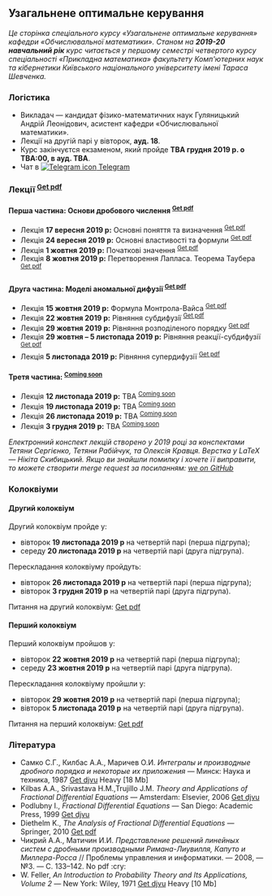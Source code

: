<h2 class="text-primary">Узагальнене оптимальне керування</h2>

<i class="text-muted">Це сторінка спеціального курсу &laquo;Узагальнене оптимальне керування&raquo; кафедри &laquo;Обчислювальної математики&raquo;. Станом на <b>2019-20 навчальний рік</b> курс читається у першому семестрі четвертого курсу спеціальності &laquo;Прикладна математика&raquo; факультету Комп'ютерних наук та кібернетики Київського національного університету імені Тараса Шевченка.</i>

<div class="mt-2 mb-2 pl-3 pr-3 pb-2 pt-2 border border-primary rounded bg-white">
    <h3 class="text-primary">Логістика</h3>
    <ul>
        <li>
            Викладач &mdash; кандидат фізико-математичних наук Гуляницький Андрій Леонідович, асистент кафедри &laquo;Обчислювальної математики&raquo;.
        </li>
        <li>
            Лекції на другій парі у вівторок, <b>ауд. 18</b>.
        </li>
        <li>
            Курс закінчуєтся екзаменом, який пройде <b class="text-danger">TBA&nbsp;грудня 2019&nbsp;р. о TBA:00, в ауд. TBA</b>.
        </li>
        <li>
            Чат в <a class="badge badge-primary" href="https://t.me/joinchat/FysbWhbQTRFtsnEFSuZKZA"><img src="/c4s1/assets/t.me" alt="Telegram icon"> Telegram</a>
        </li>
    </ul>
</div>

<div class="mt-2 mb-2 pl-3 pr-3 pb-2 pt-2 border border-primary rounded bg-white">
    <h3 class="text-primary">Лекції <sup><a class="badge badge-primary" href="lectures/all.pdf">Get pdf</a></sup> </h3>
    <h4 class="text-primary">Перша частина: Основи дробового числення <sup><a class="badge badge-primary" href="lectures/ch-1.pdf">Get pdf</a></sup> </h4>
    <ul>
        <li>
            Лекція <b>17&nbsp;вересня 2019&nbsp;р:</b> Основні поняття та визначення <sup><a class="badge badge-success" href="lectures/pdf/01.pdf">Get pdf</a></sup>
        </li>
        <li>
            Лекція <b>24&nbsp;вересня 2019&nbsp;р:</b> Основні властивостi та формули <sup><a class="badge badge-success" href="lectures/pdf/02.pdf">Get pdf</a></sup>
        </li>
        <li>
            Лекція <b>1&nbsp;жовтня 2019&nbsp;р:</b> Початковi значення <sup><a class="badge badge-success" href="lectures/pdf/03.pdf">Get pdf</a></sup>
        </li>
        <li>
            Лекція <b>8&nbsp;жовтня 2019&nbsp;р:</b> Перетворення Лапласа. Теорема Таубера <sup><a class="badge badge-success" href="lectures/pdf/04.pdf">Get pdf</a></sup>
        </li>
    </ul>
    <h4 class="text-primary">Друга частина: Моделi аномальної дифузiї <sup><a class="badge badge-primary" href="lectures/ch-2.pdf">Get pdf</a></sup> </h4>
    <ul>
        <li>
            Лекція <b>15&nbsp;жовтня 2019&nbsp;р:</b> Формула Монтрола-Вайса <sup><a class="badge badge-success" href="lectures/pdf/05.pdf">Get pdf</a></sup>
        </li>
        <li>
            Лекція <b>22&nbsp;жовтня 2019&nbsp;р:</b> Рiвняння субдифузiї <sup><a class="badge badge-success" href="lectures/pdf/06.pdf">Get pdf</a></sup>
        </li>
        <li>
            Лекція <b>29&nbsp;жовтня 2019&nbsp;р:</b> Рівняння розподіленого порядку <sup><a class="badge badge-success" href="lectures/pdf/07.pdf">Get pdf</a></sup>
        </li>
        <li>
            Лекція <b>29&nbsp;жовтня &ndash; 5&nbsp;листопада 2019&nbsp;р:</b> Рівняння реакції-субдифузії <sup><a class="badge badge-success" href="lectures/pdf/08.pdf">Get pdf</a></sup>
        </li>
        <li>
            Лекція <b>5&nbsp;листопада 2019&nbsp;р:</b> Рівняння супердифузії <sup><a class="badge badge-success" href="lectures/pdf/09.pdf">Get pdf</a></sup>
        </li>
    </ul>
    <h4 class="text-primary">Третя частина:  <sup><a class="badge badge-warning" href="lectures/ch-3.pdf">Coming soon</a></sup> </h4>
    <ul>
        <li>
            Лекція <b>12&nbsp;листопада 2019&nbsp;р:</b> TBA <sup><a class="badge badge-success" href="lectures/pdf/10.pdf">Coming soon</a></sup>
        </li>
        <li>
            Лекція <b>19&nbsp;листопада 2019&nbsp;р:</b> TBA <sup><a class="badge badge-warning" href="lectures/pdf/11.pdf">Coming soon</a></sup>
        </li>
        <li>
            Лекція <b>26&nbsp;листопада 2019&nbsp;р:</b> TBA <sup><a class="badge badge-warning" href="lectures/pdf/12.pdf">Coming soon</a></sup>
        </li>
        <li>
            Лекція <b>3&nbsp;грудня 2019&nbsp;р:</b> TBA <sup><a class="badge badge-warning" href="lectures/pdf/13.pdf">Coming soon</a></sup>
        </li>
    </ul>
    <p>
        <i class="text-muted">
        Електронний конспект лекцій створено у 2019 році за конспектами Тетяни Сергієнко, Тетяни Рабійчук, та Олексія Кравця. Верстка у LaTeX &mdash; Нікіта Скибицький. Якщо ви знайшли помилку і хочете її виправити, то можете створити merge request за посиланням: <a class="badge badge-info" href="https://github.com/Sky-Nik/c4s1/tree/master/gen-opt-control">we on GitHub</a>
        </i>
    </p>
</div>

<div class="mt-2 mb-2 pl-3 pr-3 pb-2 pt-2 border border-primary rounded bg-white">
    <h3 class="text-danger">Колоквіуми</h3>
    <h4 class="text-danger">Другий колоквіум</h4>
    <p>
        Другий колоквіум пройде у:
        <ul>
            <li>вівторок <b class="text-danger">19&nbsp;листопада 2019&nbsp;р</b> на четвертій парі (перша підгрупа);</li>
            <li>середу <b class="text-danger">20&nbsp;листопада 2019&nbsp;р</b> на четвертій парі (друга підгрупа).</li>
        </ul>
    </p>
    <p>
        Перескладання колоквіуму пройдуть:
        <ul>
            <li>вівторок <b>26&nbsp;листопада 2019&nbsp;р</b> на четвертій парі (перша підгрупа);</li>
            <li>вівторок <b>3&nbsp;грудня 2019&nbsp;р</b> на четвертій парі (друга підгрупа).</li>
        </ul>
    </p>
    <p>
        Питання на другий колоквіум: <a class="badge badge-success" href="colloquiums/2.pdf">Get pdf</a>
    </p>
    <h4 class="text-primary">Перший колоквіум</h4>
    <p>
        Перший колоквіум пройшов у:
        <ul>
            <li>вівторок <b>22&nbsp;жовтня 2019&nbsp;р</b> на четвертій парі (перша підгрупа);</li>
            <li>середу <b>23&nbsp;жовтня 2019&nbsp;р</b> на четвертій парі (друга підгрупа).</li>
        </ul>
    </p>
    <p>
        Перескладання колоквіуму пройшли у:
        <ul>
            <li>вівторок <b>29&nbsp;жовтня 2019&nbsp;р</b> на четвертій парі (перша підгрупа);</li>
            <li>вівторок <b>5&nbsp;листопада 2019&nbsp;р</b> на четвертій парі (друга підгрупа).</li>
        </ul>
    </p>
    <p>
        Питання на перший колоквіум: <a class="badge badge-success" href="colloquiums/1.pdf">Get pdf</a>
    </p>
</div>

<div class="mt-2 mb-2 pl-3 pr-3 pb-2 pt-2 border border-primary rounded bg-white">
    <h3 class="text-primary">Література</h3>
    <ul>
        <li>
            Самко&nbsp;С.Г., Килбас&nbsp;А.А., Маричев&nbsp;О.И. <i>Интегралы и производные дробного порядка и некоторые их приложения</i> &mdash; Минск: Наука и техника, 1987 <a class="badge badge-success" href="books/Самко,%20Килбас,%20Маричев%20-%20Интегралы%20и%20производные%20дробного%20порядка.djvu">Get djvu</a> <span class="badge badge-danger">Heavy [18&nbsp;Mb]</span>
        </li>
        <li>
            Kilbas&nbsp;A.A., Srivastava&nbsp;H.M.,Trujillo&nbsp;J.M. <i>Theory and Applications of Fractional Differential Equations</i> &mdash; Amsterdam: Elsevier, 2006 <a class="badge badge-success" href="books/Kilbas,%20Srivastava,%20Trujillo%20-%20Theory%20and%20Applications%20of%20Fractional%20Differential%20Equations.djvu">Get djvu</a>
        </li>
        <li>
            Podlubny&nbsp;I., <i>Fractional Differential Equations</i> &mdash; San Diego: Academic Press, 1999 <a class="badge badge-success" href="books/Podlubny%20-%20Fractional%20Differential%20Equations.djvu">Get djvu</a>
        </li>
        <li>
            Diethelm&nbsp;K., <i>The Analysis of Fractional Differential Equations</i> &mdash; Springer, 2010 <a class="badge badge-success" href="books/Diethelm%20-%20The%20Analysis%20of%20Fractional%20Differential%20Equations.pdf">Get pdf</a>
        </li>
        <li>
            Чикрий&nbsp;А.А., Матичин&nbsp;И.И. <i>Представление решений линейных систем с дробными производными Римана-Лиувилля, Капуто и Миллера-Росса</i> // Проблемы управления и информатики. &mdash; 2008, &mdash; №3. &mdash; С.&nbsp;133&ndash;142. <span class="badge badge-warning">No pdf :cry:</span>
        </li>
        <li>
            W.&nbsp;Feller, <i>An Introduction to Probability Theory and Its Applications, Volume&nbsp;2</i> &mdash; New York: Wiley, 1971 <a class="badge badge-success" href="books/Feller%20-%20An%20Introduction%20to%20Probability%20Theory%20and%20Its%20Applications,%20Volume%202.djvu">Get djvu</a> <span class="badge badge-danger">Heavy [10&nbsp;Mb]</span>
        </li>
    </ul>
</div>
